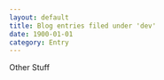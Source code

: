 ```yaml
---
layout: default
title: Blog entries filed under 'dev'
date: 1900-01-01
category: Entry
---
```


Other Stuff
